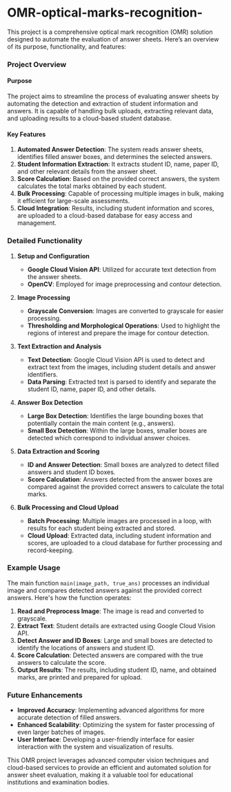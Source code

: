 # OMR-optical-marks-recognition-
This project is a comprehensive optical mark recognition (OMR) solution designed to automate the evaluation of answer sheets. Here’s an overview of its purpose, functionality, and features:

### Project Overview

#### Purpose
The project aims to streamline the process of evaluating answer sheets by automating the detection and extraction of student information and answers. It is capable of handling bulk uploads, extracting relevant data, and uploading results to a cloud-based student database.

#### Key Features
1. **Automated Answer Detection**: The system reads answer sheets, identifies filled answer boxes, and determines the selected answers.
2. **Student Information Extraction**: It extracts student ID, name, paper ID, and other relevant details from the answer sheet.
3. **Score Calculation**: Based on the provided correct answers, the system calculates the total marks obtained by each student.
4. **Bulk Processing**: Capable of processing multiple images in bulk, making it efficient for large-scale assessments.
5. **Cloud Integration**: Results, including student information and scores, are uploaded to a cloud-based database for easy access and management.

### Detailed Functionality

1. **Setup and Configuration**
   - **Google Cloud Vision API**: Utilized for accurate text detection from the answer sheets.
   - **OpenCV**: Employed for image preprocessing and contour detection.

2. **Image Processing**
   - **Grayscale Conversion**: Images are converted to grayscale for easier processing.
   - **Thresholding and Morphological Operations**: Used to highlight the regions of interest and prepare the image for contour detection.

3. **Text Extraction and Analysis**
   - **Text Detection**: Google Cloud Vision API is used to detect and extract text from the images, including student details and answer identifiers.
   - **Data Parsing**: Extracted text is parsed to identify and separate the student ID, name, paper ID, and other details.

4. **Answer Box Detection**
   - **Large Box Detection**: Identifies the large bounding boxes that potentially contain the main content (e.g., answers).
   - **Small Box Detection**: Within the large boxes, smaller boxes are detected which correspond to individual answer choices.

5. **Data Extraction and Scoring**
   - **ID and Answer Detection**: Small boxes are analyzed to detect filled answers and student ID boxes.
   - **Score Calculation**: Answers detected from the answer boxes are compared against the provided correct answers to calculate the total marks.

6. **Bulk Processing and Cloud Upload**
   - **Batch Processing**: Multiple images are processed in a loop, with results for each student being extracted and stored.
   - **Cloud Upload**: Extracted data, including student information and scores, are uploaded to a cloud database for further processing and record-keeping.

### Example Usage
The main function `main(image_path, true_ans)` processes an individual image and compares detected answers against the provided correct answers. Here's how the function operates:

1. **Read and Preprocess Image**: The image is read and converted to grayscale.
2. **Extract Text**: Student details are extracted using Google Cloud Vision API.
3. **Detect Answer and ID Boxes**: Large and small boxes are detected to identify the locations of answers and student ID.
4. **Score Calculation**: Detected answers are compared with the true answers to calculate the score.
5. **Output Results**: The results, including student ID, name, and obtained marks, are printed and prepared for upload.

### Future Enhancements
- **Improved Accuracy**: Implementing advanced algorithms for more accurate detection of filled answers.
- **Enhanced Scalability**: Optimizing the system for faster processing of even larger batches of images.
- **User Interface**: Developing a user-friendly interface for easier interaction with the system and visualization of results.

This OMR project leverages advanced computer vision techniques and cloud-based services to provide an efficient and automated solution for answer sheet evaluation, making it a valuable tool for educational institutions and examination bodies.
